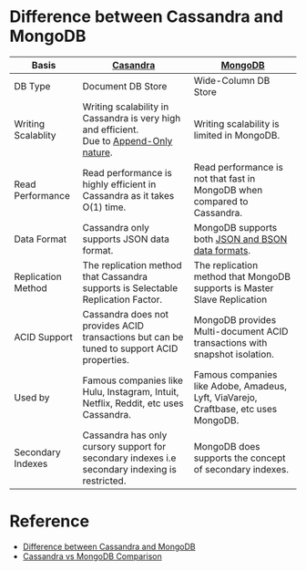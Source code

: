 
# Difference between Cassandra and MongoDB

| Basis              | [Casandra](ApacheCasandra.md)                                                                                                                    | [MongoDB](MongoDB/Readme.md)                                                               |
|--------------------|--------------------------------------------------------------------------------------------------------------------------------------------------|--------------------------------------------------------------------------------------------|
| DB Type            | Document DB Store                                                                                                                                | Wide-Column DB Store                                                                       |
| Writing Scalablity | Writing scalability in Cassandra is very high and efficient. <br/>Due to [Append-Only nature](../../0_SystemGlossaries/AppendOnlyDBStorages.md). | Writing scalability is limited in MongoDB.                                                 |
| Read Performance   | Read performance is highly efficient in Cassandra as it takes O(1) time.                                                                         | Read performance is not that fast in MongoDB when compared to Cassandra.                   |
| Data Format        | Cassandra only supports JSON data format.                                                                                                        | MongoDB supports both [JSON and BSON data formats](https://www.mongodb.com/json-and-bson). |
| Replication Method | The replication method that Cassandra supports is Selectable Replication Factor.                                                                 | The replication method that MongoDB supports is Master Slave Replication                   |
| ACID Support       | Cassandra does not provides ACID transactions but can be tuned to support ACID properties.                                                       | MongoDB provides Multi-document ACID transactions with snapshot isolation.                 |
| Used by            | Famous companies like Hulu, Instagram, Intuit, Netflix, Reddit, etc uses Cassandra.                                                              | Famous companies like Adobe, Amadeus, Lyft, ViaVarejo, Craftbase, etc uses MongoDB.                                                                                           |
| Secondary Indexes  | Cassandra has only cursory support for secondary indexes i.e secondary indexing is restricted.                                                   |MongoDB does supports the concept of secondary indexes.|

# Reference
- [Difference between Cassandra and MongoDB](https://www.geeksforgeeks.org/difference-between-cassandra-and-mongodb/)
- [Cassandra vs MongoDB Comparison](https://www.mongodb.com/compare/cassandra-vs-mongodb)